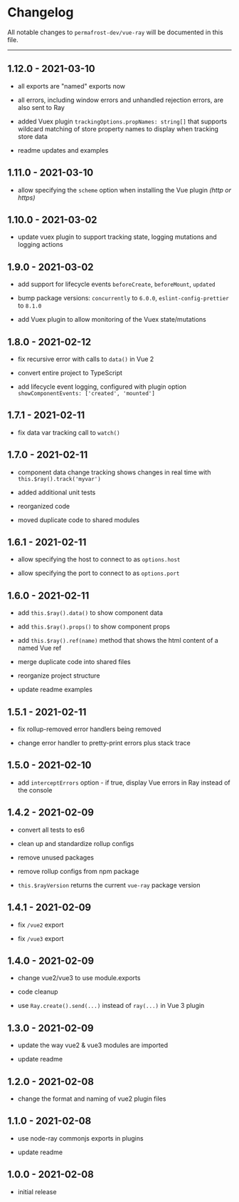 # Changelog

All notable changes to `permafrost-dev/vue-ray` will be documented in this file.

---

## 1.12.0 - 2021-03-10

- all exports are "named" exports now

- all errors, including window errors and unhandled rejection errors, are also sent to Ray

- added Vuex plugin `trackingOptions.propNames: string[]` that supports wildcard matching of store property names to display when tracking store data

- readme updates and examples

## 1.11.0 - 2021-03-10

- allow specifying the `scheme` option when installing the Vue plugin _(http or https)_

## 1.10.0 - 2021-03-02

- update vuex plugin to support tracking state, logging mutations and logging actions

## 1.9.0 - 2021-03-02

- add support for lifecycle events `beforeCreate`, `beforeMount`, `updated`

- bump package versions: `concurrently` to `6.0.0`, `eslint-config-prettier` to `8.1.0`

- add Vuex plugin to allow monitoring of the Vuex state/mutations

## 1.8.0 - 2021-02-12

- fix recursive error with calls to `data()` in Vue 2

- convert entire project to TypeScript

- add lifecycle event logging, configured with plugin option `showComponentEvents: ['created', 'mounted']`

## 1.7.1 - 2021-02-11

- fix data var tracking call to `watch()`

## 1.7.0 - 2021-02-11

- component data change tracking shows changes in real time with `this.$ray().track('myvar')`

- added additional unit tests

- reorganized code

- moved duplicate code to shared modules

## 1.6.1 - 2021-02-11

- allow specifying the host to connect to as `options.host`

- allow specifying the port to connect to as `options.port`

## 1.6.0 - 2021-02-11

- add `this.$ray().data()` to show component data

- add `this.$ray().props()` to show component props

- add `this.$ray().ref(name)` method that shows the html content of a named Vue ref

- merge duplicate code into shared files

- reorganize project structure

- update readme examples

## 1.5.1 - 2021-02-11

- fix rollup-removed error handlers being removed

- change error handler to pretty-print errors plus stack trace


## 1.5.0 - 2021-02-10

- add `interceptErrors` option - if true, display Vue errors in Ray instead of the console

## 1.4.2 - 2021-02-09

- convert all tests to es6

- clean up and standardize rollup configs

- remove unused packages

- remove rollup configs from npm package

- `this.$rayVersion` returns the current `vue-ray` package version

## 1.4.1 - 2021-02-09

- fix `/vue2` export

- fix `/vue3` export

## 1.4.0 - 2021-02-09

- change vue2/vue3 to use module.exports

- code cleanup

- use `Ray.create().send(...)` instead of `ray(...)` in Vue 3 plugin

## 1.3.0 - 2021-02-09

- update the way vue2 & vue3 modules are imported

- update readme

## 1.2.0 - 2021-02-08

- change the format and naming of vue2 plugin files

## 1.1.0 - 2021-02-08

- use node-ray commonjs exports in plugins

- update readme

## 1.0.0 - 2021-02-08

- initial release
